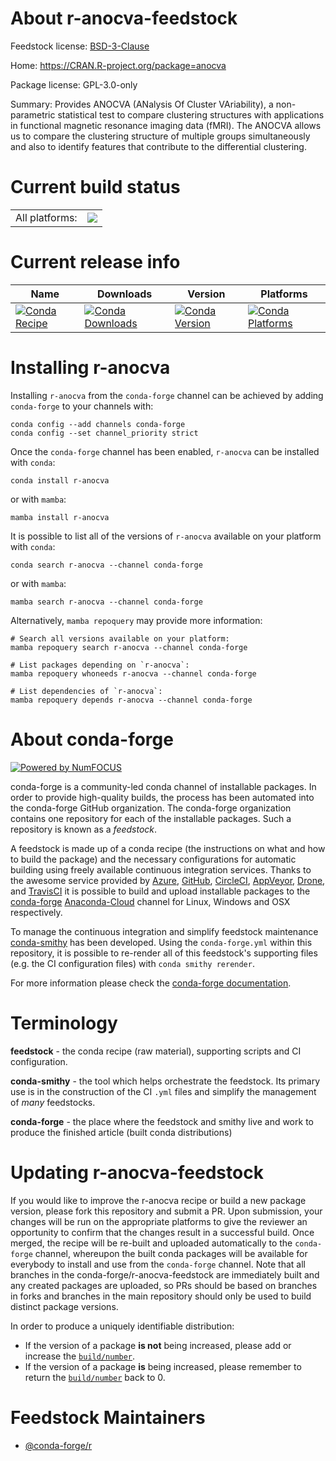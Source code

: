 About r-anocva-feedstock
========================

Feedstock license: [BSD-3-Clause](https://github.com/conda-forge/r-anocva-feedstock/blob/main/LICENSE.txt)

Home: https://CRAN.R-project.org/package=anocva

Package license: GPL-3.0-only

Summary: Provides ANOCVA (ANalysis Of Cluster VAriability), a non-parametric statistical test to compare clustering structures with applications in functional magnetic resonance imaging data (fMRI). The ANOCVA allows us to compare the clustering structure of multiple groups simultaneously and also to identify features that contribute to the differential clustering.

Current build status
====================


<table><tr><td>All platforms:</td>
    <td>
      <a href="https://dev.azure.com/conda-forge/feedstock-builds/_build/latest?definitionId=12999&branchName=main">
        <img src="https://dev.azure.com/conda-forge/feedstock-builds/_apis/build/status/r-anocva-feedstock?branchName=main">
      </a>
    </td>
  </tr>
</table>

Current release info
====================

| Name | Downloads | Version | Platforms |
| --- | --- | --- | --- |
| [![Conda Recipe](https://img.shields.io/badge/recipe-r--anocva-green.svg)](https://anaconda.org/conda-forge/r-anocva) | [![Conda Downloads](https://img.shields.io/conda/dn/conda-forge/r-anocva.svg)](https://anaconda.org/conda-forge/r-anocva) | [![Conda Version](https://img.shields.io/conda/vn/conda-forge/r-anocva.svg)](https://anaconda.org/conda-forge/r-anocva) | [![Conda Platforms](https://img.shields.io/conda/pn/conda-forge/r-anocva.svg)](https://anaconda.org/conda-forge/r-anocva) |

Installing r-anocva
===================

Installing `r-anocva` from the `conda-forge` channel can be achieved by adding `conda-forge` to your channels with:

```
conda config --add channels conda-forge
conda config --set channel_priority strict
```

Once the `conda-forge` channel has been enabled, `r-anocva` can be installed with `conda`:

```
conda install r-anocva
```

or with `mamba`:

```
mamba install r-anocva
```

It is possible to list all of the versions of `r-anocva` available on your platform with `conda`:

```
conda search r-anocva --channel conda-forge
```

or with `mamba`:

```
mamba search r-anocva --channel conda-forge
```

Alternatively, `mamba repoquery` may provide more information:

```
# Search all versions available on your platform:
mamba repoquery search r-anocva --channel conda-forge

# List packages depending on `r-anocva`:
mamba repoquery whoneeds r-anocva --channel conda-forge

# List dependencies of `r-anocva`:
mamba repoquery depends r-anocva --channel conda-forge
```


About conda-forge
=================

[![Powered by
NumFOCUS](https://img.shields.io/badge/powered%20by-NumFOCUS-orange.svg?style=flat&colorA=E1523D&colorB=007D8A)](https://numfocus.org)

conda-forge is a community-led conda channel of installable packages.
In order to provide high-quality builds, the process has been automated into the
conda-forge GitHub organization. The conda-forge organization contains one repository
for each of the installable packages. Such a repository is known as a *feedstock*.

A feedstock is made up of a conda recipe (the instructions on what and how to build
the package) and the necessary configurations for automatic building using freely
available continuous integration services. Thanks to the awesome service provided by
[Azure](https://azure.microsoft.com/en-us/services/devops/), [GitHub](https://github.com/),
[CircleCI](https://circleci.com/), [AppVeyor](https://www.appveyor.com/),
[Drone](https://cloud.drone.io/welcome), and [TravisCI](https://travis-ci.com/)
it is possible to build and upload installable packages to the
[conda-forge](https://anaconda.org/conda-forge) [Anaconda-Cloud](https://anaconda.org/)
channel for Linux, Windows and OSX respectively.

To manage the continuous integration and simplify feedstock maintenance
[conda-smithy](https://github.com/conda-forge/conda-smithy) has been developed.
Using the ``conda-forge.yml`` within this repository, it is possible to re-render all of
this feedstock's supporting files (e.g. the CI configuration files) with ``conda smithy rerender``.

For more information please check the [conda-forge documentation](https://conda-forge.org/docs/).

Terminology
===========

**feedstock** - the conda recipe (raw material), supporting scripts and CI configuration.

**conda-smithy** - the tool which helps orchestrate the feedstock.
                   Its primary use is in the construction of the CI ``.yml`` files
                   and simplify the management of *many* feedstocks.

**conda-forge** - the place where the feedstock and smithy live and work to
                  produce the finished article (built conda distributions)


Updating r-anocva-feedstock
===========================

If you would like to improve the r-anocva recipe or build a new
package version, please fork this repository and submit a PR. Upon submission,
your changes will be run on the appropriate platforms to give the reviewer an
opportunity to confirm that the changes result in a successful build. Once
merged, the recipe will be re-built and uploaded automatically to the
`conda-forge` channel, whereupon the built conda packages will be available for
everybody to install and use from the `conda-forge` channel.
Note that all branches in the conda-forge/r-anocva-feedstock are
immediately built and any created packages are uploaded, so PRs should be based
on branches in forks and branches in the main repository should only be used to
build distinct package versions.

In order to produce a uniquely identifiable distribution:
 * If the version of a package **is not** being increased, please add or increase
   the [``build/number``](https://docs.conda.io/projects/conda-build/en/latest/resources/define-metadata.html#build-number-and-string).
 * If the version of a package **is** being increased, please remember to return
   the [``build/number``](https://docs.conda.io/projects/conda-build/en/latest/resources/define-metadata.html#build-number-and-string)
   back to 0.

Feedstock Maintainers
=====================

* [@conda-forge/r](https://github.com/conda-forge/r/)

